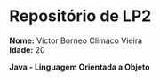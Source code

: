 Repositório de LP2 
===================

**Nome:** Victor Borneo Climaco Vieira  
**Idade:** 20  

__Java - Linguagem Orientada a Objeto__
